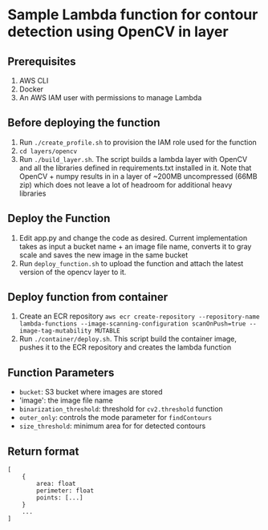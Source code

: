 # Sample Lambda function for contour detection using OpenCV in layer
## Prerequisites
1. AWS CLI
2. Docker
3. An AWS IAM user with permissions to manage Lambda

## Before deploying the function
1. Run `./create_profile.sh` to provision the IAM role used for the function
2. `cd layers/opencv`
3. Run `./build_layer.sh`. The script builds a lambda layer with OpenCV and all the libraries defined in requirements.txt installed in it. Note that OpenCV + numpy results in in a layer of ~200MB uncompressed (66MB zip) which does not leave a lot of headroom for additional heavy libraries

## Deploy the Function
1. Edit app.py and change the code as desired. Current implementation takes as input a bucket name + an image file name, converts it to gray scale and saves the new image in the same bucket
2. Run `deploy_function.sh` to upload the function and attach the latest version of the opencv layer to it.

## Deploy function from container
1. Create an ECR repository
`aws ecr create-repository --repository-name lambda-functions --image-scanning-configuration scanOnPush=true --image-tag-mutability MUTABLE`
2. Run `./container/deploy.sh`. This script build the container image, pushes it to the ECR repository and creates the lambda function

## Function Parameters
- `bucket`: S3 bucket where images are stored
- 'image': the image file name
- `binarization_threshold`: threshold for `cv2.threshold` function
- `outer_only`: controls the mode parameter for `findContours`
- `size_threshold`: minimum area for for detected contours

## Return format
```
[
    {
        area: float
        perimeter: float
        points: [...]
    }
    ...
]
```
